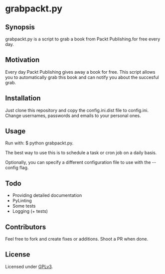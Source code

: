 # grabpackt.py

## Synopsis

grabpackt.py is a script to grab a book from Packt Publishing.for free every day.

## Motivation

Every day Packt Publishing gives away a book for free. 
This script allows you to automatically grab this book and can notify you about the succesful grab.

## Installation

Just clone this repository and copy the config.ini.dist file to config.ini.
Change usernames, passwords and emails to your personal ones.

## Usage

Run with: $ python grabpackt.py.

The best way to use this is to schedule a task or cron job on a daily basis.

Optionally, you can specify a different configuration file to use with the --config flag.

## Todo

  * Providing detailed documentation
  * PyLinting
  * Some tests
  * Logging (+ tests)
  
## Contributors

Feel free to fork and create fixes or additions. Shoot a PR when done.

## License

Licensed under [GPLv3](LICENSE).